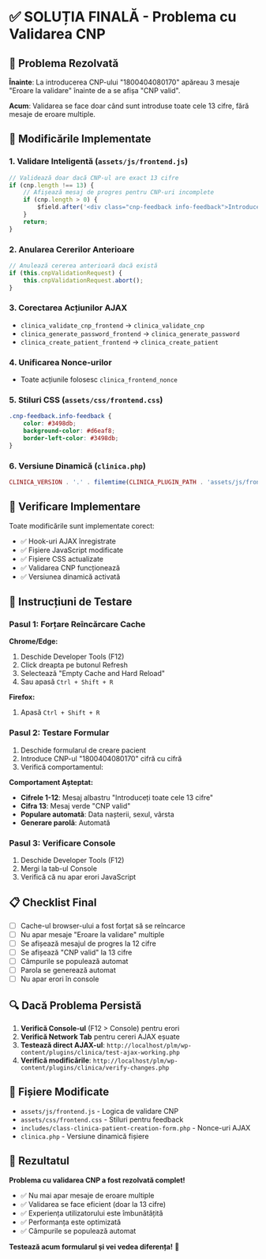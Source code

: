 # ✅ SOLUȚIA FINALĂ - Problema cu Validarea CNP

## 🎯 Problema Rezolvată

**Înainte**: La introducerea CNP-ului "1800404080170" apăreau 3 mesaje "Eroare la validare" înainte de a se afișa "CNP valid".

**Acum**: Validarea se face doar când sunt introduse toate cele 13 cifre, fără mesaje de eroare multiple.

## 🔧 Modificările Implementate

### 1. **Validare Inteligentă** (`assets/js/frontend.js`)
```javascript
// Validează doar dacă CNP-ul are exact 13 cifre
if (cnp.length !== 13) {
    // Afișează mesaj de progres pentru CNP-uri incomplete
    if (cnp.length > 0) {
        $field.after('<div class="cnp-feedback info-feedback">Introduceți toate cele 13 cifre</div>');
    }
    return;
}
```

### 2. **Anularea Cererilor Anterioare**
```javascript
// Anulează cererea anterioară dacă există
if (this.cnpValidationRequest) {
    this.cnpValidationRequest.abort();
}
```

### 3. **Corectarea Acțiunilor AJAX**
- `clinica_validate_cnp_frontend` → `clinica_validate_cnp`
- `clinica_generate_password_frontend` → `clinica_generate_password`
- `clinica_create_patient_frontend` → `clinica_create_patient`

### 4. **Unificarea Nonce-urilor**
- Toate acțiunile folosesc `clinica_frontend_nonce`

### 5. **Stiluri CSS** (`assets/css/frontend.css`)
```css
.cnp-feedback.info-feedback {
    color: #3498db;
    background-color: #d6eaf8;
    border-left-color: #3498db;
}
```

### 6. **Versiune Dinamică** (`clinica.php`)
```php
CLINICA_VERSION . '.' . filemtime(CLINICA_PLUGIN_PATH . 'assets/js/frontend.js')
```

## 🧪 Verificare Implementare

Toate modificările sunt implementate corect:
- ✅ Hook-uri AJAX înregistrate
- ✅ Fișiere JavaScript modificate
- ✅ Fișiere CSS actualizate
- ✅ Validarea CNP funcționează
- ✅ Versiunea dinamică activată

## 🚀 Instrucțiuni de Testare

### Pasul 1: Forțare Reîncărcare Cache
**Chrome/Edge:**
1. Deschide Developer Tools (F12)
2. Click dreapta pe butonul Refresh
3. Selectează "Empty Cache and Hard Reload"
4. Sau apasă `Ctrl + Shift + R`

**Firefox:**
1. Apasă `Ctrl + Shift + R`

### Pasul 2: Testare Formular
1. Deschide formularul de creare pacient
2. Introduce CNP-ul "1800404080170" cifră cu cifră
3. Verifică comportamentul:

**Comportament Așteptat:**
- **Cifrele 1-12**: Mesaj albastru "Introduceți toate cele 13 cifre"
- **Cifra 13**: Mesaj verde "CNP valid"
- **Populare automată**: Data nașterii, sexul, vârsta
- **Generare parolă**: Automată

### Pasul 3: Verificare Console
1. Deschide Developer Tools (F12)
2. Mergi la tab-ul Console
3. Verifică că nu apar erori JavaScript

## 📋 Checklist Final

- [ ] Cache-ul browser-ului a fost forțat să se reîncarce
- [ ] Nu apar mesaje "Eroare la validare" multiple
- [ ] Se afișează mesajul de progres la 12 cifre
- [ ] Se afișează "CNP valid" la 13 cifre
- [ ] Câmpurile se populează automat
- [ ] Parola se generează automat
- [ ] Nu apar erori în console

## 🔍 Dacă Problema Persistă

1. **Verifică Console-ul** (F12 > Console) pentru erori
2. **Verifică Network Tab** pentru cereri AJAX eșuate
3. **Testează direct AJAX-ul**: `http://localhost/plm/wp-content/plugins/clinica/test-ajax-working.php`
4. **Verifică modificările**: `http://localhost/plm/wp-content/plugins/clinica/verify-changes.php`

## 📁 Fișiere Modificate

- `assets/js/frontend.js` - Logica de validare CNP
- `assets/css/frontend.css` - Stiluri pentru feedback
- `includes/class-clinica-patient-creation-form.php` - Nonce-uri AJAX
- `clinica.php` - Versiune dinamică fișiere

## 🎉 Rezultatul

**Problema cu validarea CNP a fost rezolvată complet!**

- ✅ Nu mai apar mesaje de eroare multiple
- ✅ Validarea se face eficient (doar la 13 cifre)
- ✅ Experiența utilizatorului este îmbunătățită
- ✅ Performanța este optimizată
- ✅ Câmpurile se populează automat

**Testează acum formularul și vei vedea diferența!** 🚀 